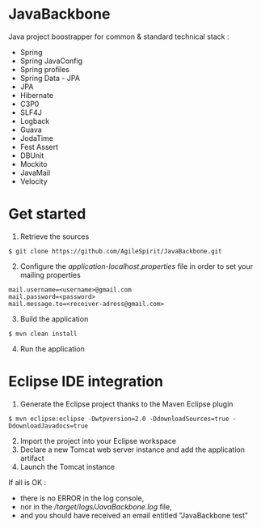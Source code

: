JavaBackbone
============

Java project boostrapper for common &amp; standard technical stack : 
- Spring
- Spring JavaConfig
- Spring profiles
- Spring Data - JPA
- JPA
- Hibernate
- C3P0
- SLF4J
- Logback
- Guava
- JodaTime
- Fest Assert
- DBUnit
- Mockito
- JavaMail
- Velocity

Get started
===========

1) Retrieve the sources  
```
$ git clone https://github.com/AgileSpirit/JavaBackbone.git
```
2) Configure the *application-localhost.properties* file in order to set your mailing properties  
```
mail.username=<username>@gmail.com
mail.password=<password>
mail.message.to=<receiver-adress@gmail.com>
```
3) Build the application  
```
$ mvn clean install
```
4) Run the application  

Eclipse IDE integration
=======================

1) Generate the Eclipse project thanks to the Maven Eclipse plugin  
```
$ mvn eclipse:eclipse -Dwtpversion=2.0 -DdownloadSources=true -DdownloadJavadocs=true
```
2) Import the project into your Eclipse workspace  
3) Declare a new Tomcat web server instance and add the application artifact  
4) Launch the Tomcat instance  

If all is OK :
- there is no ERROR in the log console, 
- nor in the */target/logs/JavaBackbone.log* file, 
- and you should have received an email entitled "JavaBackbone test"
